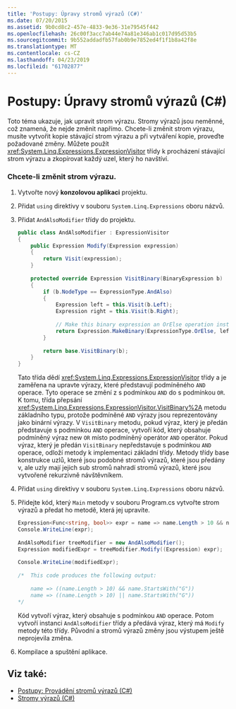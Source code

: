 ```yaml
---
title: 'Postupy: Úpravy stromů výrazů (C#)'
ms.date: 07/20/2015
ms.assetid: 9b0cd8c2-457e-4833-9e36-31e79545f442
ms.openlocfilehash: 26c00f3acc7ab44e74a81e346ab1c017d95d53b5
ms.sourcegitcommit: 9b552addadfb57fab0b9e7852ed4f1f1b8a42f8e
ms.translationtype: MT
ms.contentlocale: cs-CZ
ms.lasthandoff: 04/23/2019
ms.locfileid: "61702877"
---
```

# <a name="how-to-modify-expression-trees-c"></a>Postupy: Úpravy stromů výrazů (C#)
Toto téma ukazuje, jak upravit strom výrazu. Stromy výrazů jsou neměnné, což znamená, že nejde změnit napřímo. Chcete-li změnit strom výrazu, musíte vytvořit kopie stávající strom výrazu a při vytváření kopie, proveďte požadované změny. Můžete použít <xref:System.Linq.Expressions.ExpressionVisitor> třídy k procházení stávající strom výrazu a zkopírovat každý uzel, který ho navštíví.  
  
### <a name="to-modify-an-expression-tree"></a>Chcete-li změnit strom výrazu.  
  
1. Vytvořte nový **konzolovou aplikaci** projektu.  
  
2. Přidat `using` direktivy v souboru `System.Linq.Expressions` oboru názvů.  
  
3. Přidat `AndAlsoModifier` třídy do projektu.  
  
    ```csharp  
    public class AndAlsoModifier : ExpressionVisitor  
    {  
        public Expression Modify(Expression expression)  
        {  
            return Visit(expression);  
        }  
  
        protected override Expression VisitBinary(BinaryExpression b)  
        {  
            if (b.NodeType == ExpressionType.AndAlso)  
            {  
                Expression left = this.Visit(b.Left);  
                Expression right = this.Visit(b.Right);  
  
                // Make this binary expression an OrElse operation instead of an AndAlso operation.  
                return Expression.MakeBinary(ExpressionType.OrElse, left, right, b.IsLiftedToNull, b.Method);  
            }  
  
            return base.VisitBinary(b);  
        }  
    }  
    ```  
  
     Tato třída dědí <xref:System.Linq.Expressions.ExpressionVisitor> třídy a je zaměřena na upravte výrazy, které představují podmíněného `AND` operace. Tyto operace se změní z s podmínkou `AND` do s podmínkou `OR`. K tomu, třída přepsání <xref:System.Linq.Expressions.ExpressionVisitor.VisitBinary%2A> metodu základního typu, protože podmíněné `AND` výrazy jsou reprezentovány jako binární výrazy. V `VisitBinary` metodu, pokud výraz, který je předán představuje s podmínkou `AND` operace, vytvoří kód, který obsahuje podmíněný výraz new `OR` místo podmíněný operátor `AND` operátor. Pokud výraz, který je předán `VisitBinary` nepředstavuje s podmínkou `AND` operace, odloží metody k implementaci základní třídy. Metody třídy base konstrukce uzlů, které jsou podobné stromů výrazů, které jsou předány v, ale uzly mají jejich sub stromů nahradí stromů výrazů, které jsou vytvořené rekurzivně návštěvníkem.  
  
4. Přidat `using` direktivy v souboru `System.Linq.Expressions` oboru názvů.  
  
5. Přidejte kód, který `Main` metody v souboru Program.cs vytvořte strom výrazů a předat ho metodě, která jej upravíte.  
  
    ```csharp  
    Expression<Func<string, bool>> expr = name => name.Length > 10 && name.StartsWith("G");  
    Console.WriteLine(expr);  
  
    AndAlsoModifier treeModifier = new AndAlsoModifier();  
    Expression modifiedExpr = treeModifier.Modify((Expression) expr);  
  
    Console.WriteLine(modifiedExpr);  
  
    /*  This code produces the following output:  
  
        name => ((name.Length > 10) && name.StartsWith("G"))  
        name => ((name.Length > 10) || name.StartsWith("G"))  
    */  
    ```  
  
     Kód vytvoří výraz, který obsahuje s podmínkou `AND` operace. Potom vytvoří instanci `AndAlsoModifier` třídy a předává výraz, který má `Modify` metody této třídy. Původní a stromů výrazů změny jsou výstupem ještě neprojevila změna.  
  
6. Kompilace a spuštění aplikace.  
  
## <a name="see-also"></a>Viz také:

- [Postupy: Provádění stromů výrazů (C#)](../../../../csharp/programming-guide/concepts/expression-trees/how-to-execute-expression-trees.md)
- [Stromy výrazů (C#)](../../../../csharp/programming-guide/concepts/expression-trees/index.md)
